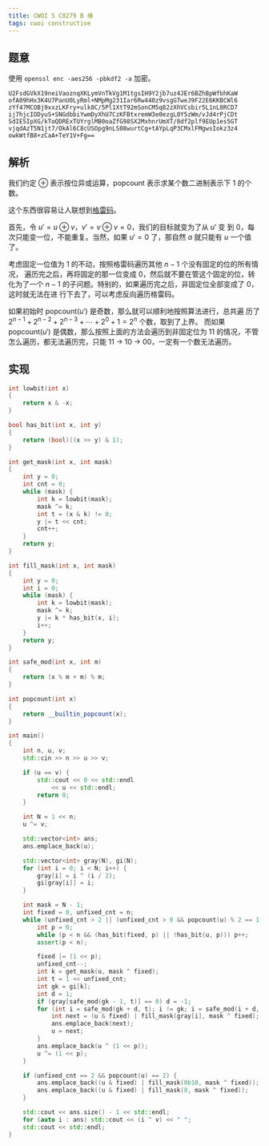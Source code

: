 ```yaml
---
title: CWOI S C0279 B 缘
tags: cwoi constructive
---
```


## 题意

使用 `openssl enc -aes256 -pbkdf2 -a` 加密。

```
U2FsdGVkX19neiVaoznqXKLymVnTkVg1M1tgsIH9Y2jb7uz4JEr6BZhBpWfbhKaW
ofA09hHx3K4U7PanU0LyRml+NMpMg231Iar6Rw440z9vsgGTweJ9F22E6KKBCWl6
zYf47MCOBj9xxzLKFry+ulk8C/5Pl1XtT92mSonCM5q82zXhVCsbir5L1nL8RCD7
ij7hjcIODyuS+SNGdbbiYwmDyXhU7CzKFBtxremW3e0ezgL0Y5zWm/vJd4rPjCDt
SdIE5IpXG/kToQDRExTUYrglMB0oaZfG98SX2MxhnrUmXT/8df2plf9EUp1es5GT
vjqdAzT5N1jt7/OkAl6C8cUSOpg9nLS08wurtCg+tAYpLqP3CMxlFMgwsIokz3z4
owkWtfB8+zCaA+TeY1V+Fg==
```

## 解析

我们约定 $\oplus$ 表示按位异或运算，$\mathrm{popcount}$ 表示求某个数二进制表示下 1 的个数。

这个东西很容易让人联想到[格雷码][wiki-gray-code]。

首先，令 $u' = u \oplus v$，$v' = v \oplus v = 0$，我们的目标就变为了从 $u'$ 变
到 0，每次只能变一位，不能重复。当然，如果 $u' = 0$ 了，那自然 $a$ 就只能有
$u$ 一个值了。

考虑固定一位值为 $1$ 的不动，按照格雷码遍历其他 $n-1$ 个没有固定的位的所有情况，
遍历完之后，再将固定的那一位变成 $0$，然后就不要在管这个固定的位，转化为了一个
$n-1$ 的子问题。特别的，如果遍历完之后，非固定位全部变成了 $0$，这时就无法在进
行下去了，可以考虑反向遍历格雷码。

如果初始时 $\mathrm{popcount}(u')$ 是奇数，那么就可以顺利地按照算法进行，总共遍
历了 $2^{n-1} + 2^{n-2} + 2^{n-3} + \cdots + 2^0 + 1 = 2^n$ 个数，取到了上界。
而如果 $\mathrm{popcount}(u')$ 是偶数，那么按照上面的方法会遍历到非固定位为 11
的情况，不管怎么遍历，都无法遍历完，只能 11 -> 10 -> 00，一定有一个数无法遍历。

[wiki-gray-code]: https://en.wikipedia.org/wiki/Gray_code

## 实现

```cpp
int lowbit(int x)
{
	return x & -x;
}

bool has_bit(int x, int y)
{
	return (bool)((x >> y) & 1);
}

int get_mask(int x, int mask)
{
	int y = 0;
	int cnt = 0;
	while (mask) {
		int k = lowbit(mask);
		mask ^= k;
		int t = (x & k) != 0;
		y |= t << cnt;
		cnt++;
	}
	return y;
}

int fill_mask(int x, int mask)
{
	int y = 0;
	int i = 0;
	while (mask) {
		int k = lowbit(mask);
		mask ^= k;
		y |= k * has_bit(x, i);
		i++;
	}
	return y;
}

int safe_mod(int x, int m)
{
	return (x % m + m) % m;
}

int popcount(int x)
{
	return __builtin_popcount(x);
}

int main()
{
	int n, u, v;
	std::cin >> n >> u >> v;

	if (u == v) {
		std::cout << 0 << std::endl
			<< u << std::endl;
		return 0;
	}

	int N = 1 << n;
	u ^= v;

	std::vector<int> ans;
	ans.emplace_back(u);

	std::vector<int> gray(N), gi(N);
	for (int i = 0; i < N; i++) {
		gray[i] = i ^ (i / 2);
		gi[gray[i]] = i;
	}

	int mask = N - 1;
	int fixed = 0, unfixed_cnt = n;
	while (unfixed_cnt > 2 || (unfixed_cnt > 0 && popcount(u) % 2 == 1)) {
		int p = 0;
		while (p < n && (has_bit(fixed, p) || !has_bit(u, p))) p++;
		assert(p < n);

		fixed |= (1 << p);
		unfixed_cnt--;
		int k = get_mask(u, mask ^ fixed);
		int t = 1 << unfixed_cnt;
		int gk = gi[k];
		int d = 1;
		if (gray[safe_mod(gk - 1, t)] == 0) d = -1;
		for (int i = safe_mod(gk + d, t); i != gk; i = safe_mod(i + d, t)) {
			int next = (u & fixed) | fill_mask(gray[i], mask ^ fixed);
			ans.emplace_back(next);
			u = next;
		}
		ans.emplace_back(u ^ (1 << p));
		u ^= (1 << p);
	}

	if (unfixed_cnt == 2 && popcount(u) == 2) {
		ans.emplace_back((u & fixed) | fill_mask(0b10, mask ^ fixed));
		ans.emplace_back((u & fixed) | fill_mask(0, mask ^ fixed));
	}

	std::cout << ans.size() - 1 << std::endl;
	for (auto i : ans) std::cout << (i ^ v) << " ";
	std::cout << std::endl;
}
```

